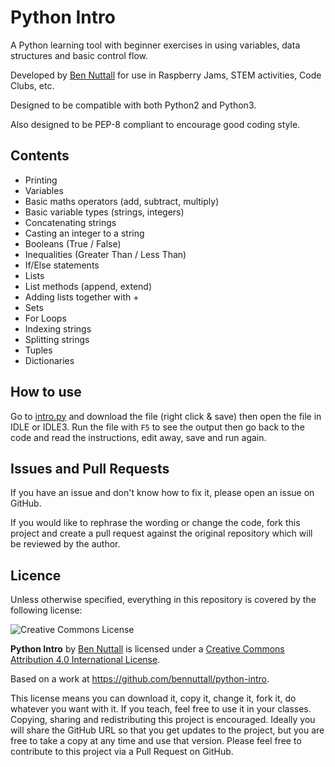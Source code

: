 # Python Intro

A Python learning tool with beginner exercises in using variables, data structures and basic control flow.

Developed by [Ben Nuttall](http://bennuttall.com) for use in Raspberry Jams, STEM activities, Code Clubs, etc.

Designed to be compatible with both Python2 and Python3.

Also designed to be PEP-8 compliant to encourage good coding style.

## Contents

- Printing
- Variables
- Basic maths operators (add, subtract, multiply)
- Basic variable types (strings, integers)
- Concatenating strings
- Casting an integer to a string
- Booleans (True / False)
- Inequalities (Greater Than / Less Than)
- If/Else statements
- Lists
- List methods (append, extend)
- Adding lists together with +
- Sets
- For Loops
- Indexing strings
- Splitting strings
- Tuples
- Dictionaries

## How to use

Go to [intro.py](https://raw.github.com/raspberrypilearning/python-intro/master/intro.py) and download the file (right click & save) then open the file in IDLE or IDLE3. Run the file with `F5` to see the output then go back to the code and read the instructions, edit away, save and run again.

## Issues and Pull Requests

If you have an issue and don't know how to fix it, please open an issue on GitHub.

If you would like to rephrase the wording or change the code, fork this project and create a pull request against the original repository which will be reviewed by the author.

## Licence

Unless otherwise specified, everything in this repository is covered by the following license:

![Creative Commons License](http://i.creativecommons.org/l/by-sa/4.0/88x31.png)

**Python Intro** by [Ben Nuttall](http://bennuttall.com) is licensed under a [Creative Commons Attribution 4.0 International License](http://creativecommons.org/licenses/by-sa/4.0/).

Based on a work at https://github.com/bennuttall/python-intro.

This license means you can download it, copy it, change it, fork it, do whatever you want with it. If you teach, feel free to use it in your classes. Copying, sharing and redistributing this project is encouraged. Ideally you will share the GitHub URL so that you get updates to the project, but you are free to take a copy at any time and use that version. Please feel free to contribute to this project via a Pull Request on GitHub.
